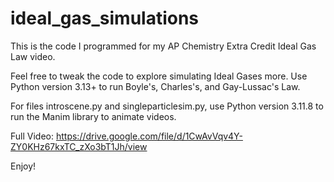 # ideal_gas_simulations

This is the code I programmed for my AP Chemistry Extra Credit Ideal Gas Law video. 

Feel free to tweak the code to explore simulating Ideal Gases more. Use Python version 3.13+ to run Boyle's, Charles's, and Gay-Lussac's Law.

For files introscene.py and singleparticlesim.py, use Python version 3.11.8 to run the Manim library to animate videos.

Full Video: https://drive.google.com/file/d/1CwAvVqv4Y-ZY0KHz67kxTC_zXo3bT1Jh/view

Enjoy!
